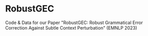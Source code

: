 # RobustGEC
Code &amp; Data for our Paper "RobustGEC: Robust Grammatical Error Correction Against Subtle Context Perturbation" (EMNLP 2023)
